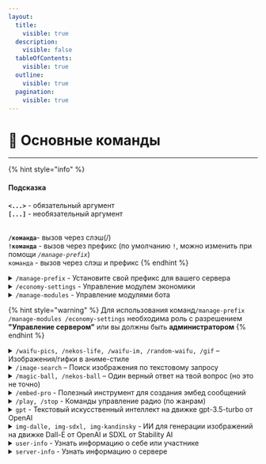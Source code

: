 ```yaml
---
layout:
  title:
    visible: true
  description:
    visible: false
  tableOfContents:
    visible: true
  outline:
    visible: true
  pagination:
    visible: true
---
```


# 🌟 Основные команды

***

{% hint style="info" %}
#### Подсказка&#x20;

**`<...>`** - обязательный аргумент\
**`[...]`** - необязательный аргумент

\
**`/команда`**- вызов через слэш(/)\
**`!команда`** - вызов через префикс (по умолчанию `!`, можно изменить при помощи _`/manage-prefix`_)\
`команда` - вызов через слэш и префикс
{% endhint %}

<details>

<summary><code>/manage-prefix</code> - Установите свой префикс для вашего сервера</summary>

**Пример:**

`/manage-prefix prefix: ?`

</details>

<details>

<summary><code>/economy-settings</code> - Управление модулем экономики</summary>

**Пример:**&#x20;

`/economy-settings settings: перевод и принятие средств с других серверов action: разрешить`

</details>

<details>

<summary><code>/manage-modules</code> - Управление модулями бота</summary>

**Пример:**&#x20;

`/manage-modules module: economy action: отключить`

</details>

{% hint style="warning" %}
Для использования команд`/manage-prefix /manage-modules /economy-settings` необходима роль с разрешением **"Управление сервером"** или вы должны быть **администратором**
{% endhint %}

<details>

<summary><code>/waifu-pics, /nekos-life, /waifu-im, /random-waifu, /gif</code> – Изображения/гифки в аниме-стиле</summary>

**Примеры:**&#x20;

`/waifu-im tag: waifu tag2: uniform`

`/nekos-life tag: neko`

</details>

<details>

<summary><code>/image-search</code> – Поиск изображения по текстовому запросу</summary>

**Пример:**&#x20;

`/image-search query: apple`

</details>

<details>

<summary><code>/magic-ball, /nekos-ball</code> – Один верный ответ на твой вопрос (но это не точно)</summary>

**Пример:**&#x20;

`/magic-ball question: Это вопрос?`

</details>

<details>

<summary><code>/embed-pro</code> - Полезный инструмент для создания эмбед сообщений</summary>

**Пример:**&#x20;

`/embed-pro title: Это эмбед description: Да, это так color: purple text: @Emika#2626`

</details>

<details>

<summary><code>/play, /stop</code> - Команды управление радио (по жанрам)</summary>

**Пример:**&#x20;

`/play genre: lo-fi`

</details>

<details>

<summary><code>gpt</code> - Текстовый искусственный интеллект на движке gpt-3.5-turbo от OpenAI</summary>

**Использование:**

`gpt <промпт>`

**Примеры:**&#x20;

`!gpt Привет кто ты?`

`/gpt prompt: Привет кто ты?`

</details>

<details>

<summary><code>img-dalle, img-sdxl, img-kandinsky</code> - ИИ для генерации изображений на движке Dall-E от OpenAI и SDXL от Stability AI</summary>

**Использование:**

`img-dalle <промпт>` | `img-sdxl <промпт>` | `img-kandinsky <промпт>`

**Примеры:**&#x20;

`!img-sdxl breathtaking night street of Tokyo, cars, neon lights. award-winning, professional, highly detailed`

&#x20;![SDXL\_Output](<../.gitbook/assets/image (10).png>)



`/img-kandinsky prompt: A highly photorealistic image of a off road race track, complete with precise replicas of the world’s most iconic heavy noun, captured at the moment of a sharp turn, with smoke and sparks flying from under the wheels and the noun drifting around the bend. The image captures the excitement of the moment, with happy and noisy fans cheering and waving in the background. (The image is depicted at dusk, with the headlights)`

&#x20;![Kandinsky\_Output](<../.gitbook/assets/image (9).png>)

</details>

<details>

<summary><code>user-info</code> - Узнать информацию о себе или участнике</summary>

**Использование:**

`user-info [упоминание участника]`

**Пример:**&#x20;

`!user-info @Retrilzzy`

</details>

<details>

<summary><code>server-info</code> - Узнать информацию о сервере</summary>

**Пример:** \
`!server-info`

</details>

